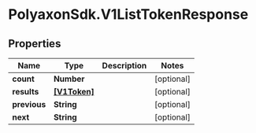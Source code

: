 # PolyaxonSdk.V1ListTokenResponse

## Properties

Name | Type | Description | Notes
------------ | ------------- | ------------- | -------------
**count** | **Number** |  | [optional] 
**results** | [**[V1Token]**](V1Token.md) |  | [optional] 
**previous** | **String** |  | [optional] 
**next** | **String** |  | [optional] 


